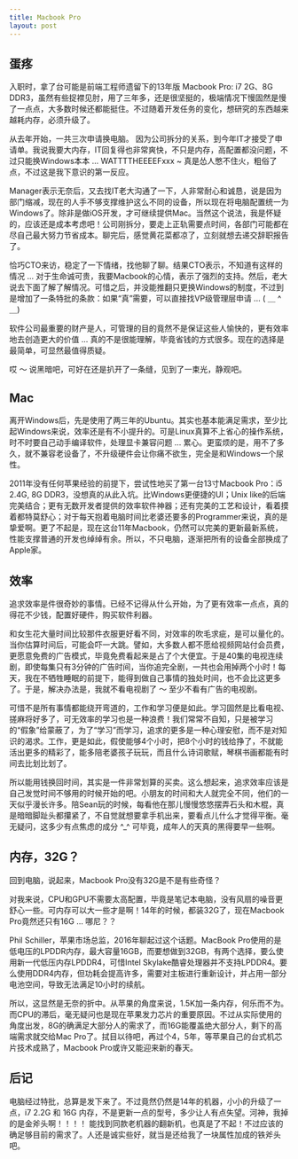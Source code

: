 ```yaml
---
title: Macbook Pro
layout: post
---
```


## 蛋疼

入职时，拿了台可能是前端工程师遗留下的13年版 Macbook Pro: i7 2G、8G DDR3，虽然有些捉襟见肘，用了三年多，还是很坚挺的，极端情况下慢固然是慢了一点点，大多数时候还都能挺住。不过随着开发任务的变化，想研究的东西越来越耗内存，必须升级了。

从去年开始，一共三次申请换电脑。 因为公司拆分的关系，到今年IT才接受了申请单。我说我要大内存，IT回复得也非常爽快，不只是内存，高配置都没问题，不过只能换Windows本本 ... WATTTTHEEEEFxxx ~ 真是怂人憋不住火，粗俗了点，不过这是我下意识的第一反应。

Manager表示无奈后，又去找IT老大沟通了一下，人非常耐心和诚恳，说是因为部门缩减，现在的人手不够支撑维护这么不同的设备，所以现在将电脑配置统一为Windows了。除非是做iOS开发，才可继续提供Mac。当然这个说法，我是怀疑的，应该还是成本考虑吧！公司刚拆分，要走上正轨需要点时间，各部门可能都在尽自己最大努力节省成本。聊完后，感觉黄花菜都凉了，立刻就想去递交辞职报告了。

恰巧CTO来访，稳定了一下情绪，找他聊了聊。结果CTO表示，不知道有这样的情况 ... 对于生命诚可贵，我要Macbook的心情，表示了强烈的支持。然后，老大说去下面了解了解情况。可惜之后，并没能推翻只更换Windows的制度，不过到是增加了一条特批的条款：如果“真”需要，可以直接找VP级管理层申请 ... ( ＿ ^ ＿)

软件公司最重要的财产是人，可管理的目的竟然不是保证这些人愉快的，更有效率地去创造更大的价值 ... 真的不是很能理解，毕竟省钱的方式很多。现在的选择是最简单，可显然最值得质疑。

哎 ～ 说黑暗吧，可好在还是扒开了一条缝，见到了一束光，静观吧。

## Mac

离开Windows后，先是使用了两三年的Ubuntu。其实也基本能满足需求，至少比起Windows来说，效率还是有不小提升的。可是Linux真算不上省心的操作系统，时不时要自己动手编译软件，处理显卡兼容问题 ... 累心。更蛮烦的是，用不了多久，就不兼容老设备了，不升级硬件会让你痛不欲生，完全是和Windows一个尿性。

2011年没有任何苹果经验的前提下，尝试性地买了第一台13寸Macbook Pro：i5 2.4G, 8G DDR3，没想真的从此入坑。比Windows更便捷的UI；Unix like的后端完美结合；更有无数开发者提供的效率软件神器；还有完美的工艺和设计，看着摸着都特莫舒心；对于每天抱着电脑时间比老婆还要多的Programmer来说，真的是挚爱啊。更了不起是，现在这台11年Macbook，仍然可以完美的更新最新系统，性能支撑普通的开发也绰绰有余。所以，不只电脑，逐渐把所有的设备全部换成了Apple家。

## 效率

追求效率是件很奇妙的事情。已经不记得从什么开始，为了更有效率一点点，真的得花不少钱，配置好硬件，购买软件利器。

和女生花大量时间比较那件衣服更好看不同，对效率的吹毛求疵，是可以量化的。当你估算时间后，可能会吓一大跳。譬如，大多数人都不愿给视频网站付会员费，更愿意免费的广告模式，毕竟免费看起来是占了个大便宜。于是40集的电视连续剧，即使每集只有3分钟的广告时间，当你追完全剧，一共也会用掉两个小时！每天，我在不牺牲睡眠的前提下，能得到做自己事情的独处时间，也不会比这更多了。于是，解决办法是，我就不看电视剧了 ～ 至少不看有广告的电视剧。

可惜不是所有事情都能绕开弯道的，工作和学习便是如此。学习固然是比看电视、搓麻将好多了，可无效率的学习也是一种浪费！我们常常不自知，只是被学习的“假象”给蒙蔽了，为了“学习”而学习，追求的更多是一种心理安慰，而不是对知识的渴求。工作，更是如此，假使能够4个小时，把8个小时的钱给挣了，不就能活出更多的精彩了，能多陪老婆孩子玩玩，而且什么诗词歌赋，琴棋书画都能有时间去比划比划了。

所以能用钱换回时间，其实是一件非常划算的买卖。这么想起来，追求效率应该是自己发觉时间不够用的时候开始的吧。小朋友的时间和大人就完全不同，他们的一天似乎漫长许多。陪Sean玩的时候，每看他在那儿慢慢悠悠摆弄石头和木棍，真是暗暗脚趾头都攥紧了，不自觉就想要拿手机出来，要看点儿什么才觉得平衡。毫无疑问，这多少有点焦虑的成分 ^_^ 可毕竟，成年人的天真的黑得要早一些啊。

## 内存，32G？

回到电脑，说起来，Macbook Pro没有32G是不是有些奇怪？

对我来说，CPU和GPU不需要太高配置，毕竟是笔记本电脑，没有风扇的噪音更舒心一些。可内存可以大一些才是啊！14年的时候，都装32G了，现在Macbook Pro竟然还只有16G ... 哪尼？？

Phil Schiller，苹果市场总监，2016年聊起过这个话题。MacBook Pro使用的是低电压的LPDDR内存，最大容量16GB，而要想做到32GB，有两个选择，要么使用新一代低压内存LPDDR4，可惜Intel Skylake酷睿处理器并不支持LPDDR4。要么使用DDR4内存，但功耗会提高许多，需要对主板进行重新设计，并占用一部分电池空间，导致无法满足10小时的续航。

所以，这显然是无奈的折中。从苹果的角度来说，1.5K加一条内存，何乐而不为。而CPU的滞后，毫无疑问也是现在苹果发力芯片的重要原因。不过从实际使用的角度出发，8G的确满足大部分人的需求了，而16G能覆盖绝大部分人，剩下的高端需求就交给Mac Pro了。拭目以待吧，再过个4，5年，等苹果自己的台式机芯片技术成熟了，Macbook Pro或许又能迎来新的春天。

## 后记

电脑经过特批，总算是发下来了。不过竟然仍然是14年的机器，小小的升级了一点，i7 2.2G 和 16G 内存，不是更新一点的型号，多少让人有点失望。河神，我掉的是金斧头啊！！！！ 能找到同款老机器的翻新机，也真是了不起！不过应该的确足够目前的需求了。人还是诚实些好，就当是还给我了一块属性加成的铁斧头吧。

